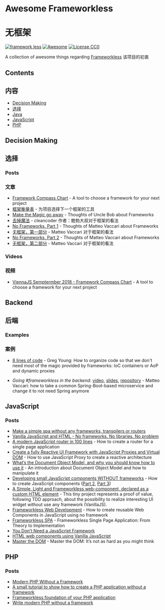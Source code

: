 # Awesome Frameworkless 
# 无框架

[![framework less](http://frameworklessmovement.org/img/frameworkless__badge-github.svg)](https://github.com/frameworkless-movement/manifesto)
[![Awesome](https://cdn.rawgit.com/sindresorhus/awesome/d7305f38d29fed78fa85652e3a63e154dd8e8829/media/badge.svg)](https://github.com/sindresorhus/awesome)
[![License CC0](https://img.shields.io/badge/License-CC0-lightgrey.svg)](https://creativecommons.org/publicdomain/zero/1.0/)



A collection of awesome things regarding [Frameworkless](https://github.com/frameworkless-movement/manifesto)
该项目的初衷

## Contents
## 内容
* [Decision Making](#decision-making)
* [选择](#decision-making)
* [Java](#java)
* [JavaScript](#javascript)
* [PHP](#php)


## Decision Making
## 选择

### Posts
### 文章

* [Framework Compass Chart](https://medium.com/@TheStrazz86/framework-compass-chart-d3851c25b45d) - A tool to choose a framework for your next project
* [框架衡量表](https://medium.com/@TheStrazz86/framework-compass-chart-d3851c25b45d) - 为项目选择下一个框架的工具
* [Make the Magic go away](https://blog.cleancoder.com/uncle-bob/2015/08/06/LetTheMagicDie.html) - Thoughts of Uncle Bob about Frameworks
* [去掉魔法](https://blog.cleancoder.com/uncle-bob/2015/08/06/LetTheMagicDie.html) - cleancoder 作者：鲍勃大叔对于框架的看法
* [No Frameworks, Part 1](http://matteo.vaccari.name/blog/archives/1019) - Thoughts of Matteo Vaccari about Frameworks
* [无框架，第一部分](http://matteo.vaccari.name/blog/archives/1019) - Matteo Vaccari 对于框架的看法
* [No Frameworks, Part 2](http://matteo.vaccari.name/blog/archives/1022) - Thoughts of Matteo Vaccari about Frameworks
* [无框架，第二部分](http://matteo.vaccari.name/blog/archives/1022) - Matteo Vaccari 对于框架的看法

### Videos
### 视频
* [ViennaJS Semptermber 2018 - Framework Compass Chart](https://youtu.be/buFMbKRAUs8) - A tool to choose a framework for your next project


## Backend
## 后端

### Examples
### 案例

 * [8 lines of code](https://www.infoq.com/presentations/8-lines-code-refactoring/) - Greg Young: How to organize code so that we don't need most of the magic provided by frameworks: IoC containers or AoP and dynamic proxies

 * *Going #frameworkless in the backend*: [video](https://www.youtube.com/watch?v=hepg9freOxg), [slides](https://www.slideshare.net/xpmatteo/going-frameworkless-in-the-backend), [repository](https://github.com/xpmatteo/frameworkless-hangman) - Matteo Vaccari: how to take a common Spring-Boot-based microservice and change it to not need Spring anymore



## JavaScript

### Posts

* [Make a simple spa without any frameworks, transpilers or routers](https://dev.to/rishavs/making-a-single-page-app-in-ye-good-olde-js-es6-3eng)
* [Vanilla JavaScript and HTML - No frameworks. No libraries. No problem](https://dev.to/pluralsight/vanilla-javascript-and-html-no-frameworks-no-libraries-no-problem-2n99)
* [A modern JavaScript router in 100 lines](http://krasimirtsonev.com/blog/article/A-modern-JavaScript-router-in-100-lines-history-api-pushState-hash-url) - How to create a router for a single page application
* [Create a fully Reactive UI Framework with JavaScript Proxies and Virtual DOM](https://medium.com/@TheStrazz86/create-a-fully-reactive-ui-framework-with-javascript-proxies-and-virtual-dom-c6fb28253776) - How to use JavaScript Proxy to create a reactive architecture
* [What’s the Document Object Model, and why you should know how to use it](https://medium.freecodecamp.org/whats-the-document-object-model-and-why-you-should-know-how-to-use-it-1a2d0bc5429d) - An introduction about Document Object Model and how to manipulate it
* [Developing small JavaScript components WITHOUT frameworks](https://jack.ofspades.com/developing-small-javascript-components-without-frameworks/) - How to create JavaScript components ([Part 2](https://jack.ofspades.com/frameworkless-javascript-part-2-templates-and-rendering/), [Part 3](https://jack.ofspades.com/frameworkless-javascript-part-3-one-way-data-binding/))
* [A Simple, Light and Frameworkless web-component, declared as a custom HTML element](https://github.com/vpellegrino/parking-widget) - This tiny project represents a proof of value, following TDD approach, about the possibility to realize interesting UI widget without use any framework (VanillaJS).
* [Frameworkless Web Development](https://dev.to/misomir/frameworkless-web-development-3n2h) - How to create reusable Web Components in JavaScript using no framework
* [Frameworkless SPA](https://medium.com/@a.jafari.90/framework-less-single-page-application-a547325f6e0c) - Frameworkless Single Page Application: From Theory to Implementation
* [You Don’t Need a JavaScript Framework](https://medium.com/better-programming/you-dont-need-a-javascript-framework-df2a36c2dd0a)
* [HTML web components using Vanilla JavaScript](https://ayushgp.github.io/html-web-components-using-vanilla-js/)
* [Master the DOM](https://medium.com/re-dom/master-the-dom-bc1a2a06089b) - Master the DOM: It’s not as hard as you might think

## PHP

### Posts

* [Modern PHP Without a Framework](https://kevinsmith.io/modern-php-without-a-framework)
* [A small tutorial to show how to create a PHP application without a framework](https://github.com/PatrickLouys/no-framework-tutorial)
* [Frameworkless foundation of your PHP application](https://lessthan12ms.com/frameworkless-foundation-of-your-php-application.html)
* [Write modern PHP without a framework](https://medium.com/@dhgouveia/write-modern-php-without-framework-d244d8ca2b50)

